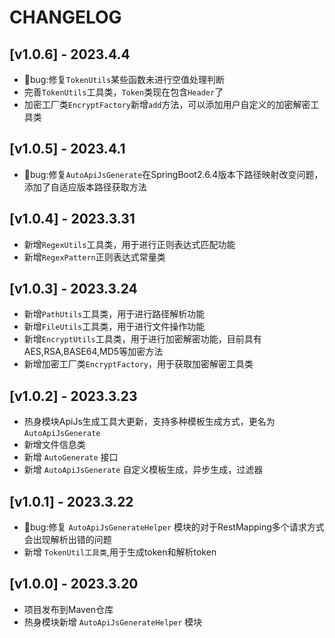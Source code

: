 # CHANGELOG

## [v1.0.6] - 2023.4.4
- 📌bug:修复`TokenUtils`某些函数未进行空值处理判断
- 完善`TokenUtils`工具类，`Token`类现在包含`Header`了
- 加密工厂类`EncryptFactory`新增`add`方法，可以添加用户自定义的加密解密工具类

## [v1.0.5] - 2023.4.1
- 📌bug:修复`AutoApiJsGenerate`在SpringBoot2.6.4版本下路径映射改变问题，添加了自适应版本路径获取方法

## [v1.0.4] - 2023.3.31
- 新增`RegexUtils`工具类，用于进行正则表达式匹配功能
- 新增`RegexPattern`正则表达式常量类

## [v1.0.3] - 2023.3.24
- 新增`PathUtils`工具类，用于进行路径解析功能
- 新增`FileUtils`工具类，用于进行文件操作功能
- 新增`EncryptUtils`工具类，用于进行加密解密功能，目前具有AES,RSA,BASE64,MD5等加密方法
- 新增加密工厂类`EncryptFactory`，用于获取加密解密工具类

## [v1.0.2] - 2023.3.23
- 热身模块ApiJs生成工具大更新，支持多种模板生成方式，更名为 `AutoApiJsGenerate`
- 新增文件信息类
- 新增 `AutoGenerate` 接口
- 新增 `AutoApiJsGenerate` 自定义模板生成，异步生成，过滤器

## [v1.0.1] - 2023.3.22
- 📌bug:修复 `AutoApiJsGenerateHelper` 模块的对于RestMapping多个请求方式会出现解析出错的问题
- 新增 `TokenUtil工具类`,用于生成token和解析token

## [v1.0.0] - 2023.3.20
- 项目发布到Maven仓库
- 热身模块新增 `AutoApiJsGenerateHelper` 模块

